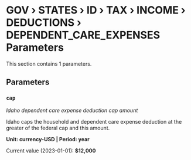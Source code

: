 # GOV › STATES › ID › TAX › INCOME › DEDUCTIONS › DEPENDENT_CARE_EXPENSES Parameters

This section contains 1 parameters.

## Parameters

### `cap`
*Idaho dependent care expense deduction cap amount*

Idaho caps the household and dependent care expense deduction at the greater of the federal cap and this amount.

**Unit: currency-USD | Period: year**

Current value (2023-01-01): **$12,000**


